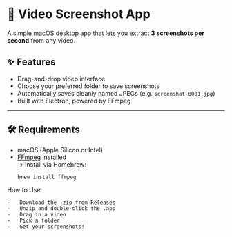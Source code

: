 # 🎥 Video Screenshot App

A simple macOS desktop app that lets you extract **3 screenshots per second** from any video.

## ✨ Features

- Drag-and-drop video interface
- Choose your preferred folder to save screenshots
- Automatically saves cleanly named JPEGs (e.g. `screenshot-0001.jpg`)
- Built with Electron, powered by FFmpeg

---

## 🛠 Requirements

- macOS (Apple Silicon or Intel)
- [FFmpeg](https://ffmpeg.org/download.html) installed  
  → Install via Homebrew:  
  ```bash
  brew install ffmpeg

How to Use

	-	Download the .zip from Releases
	-	Unzip and double-click the .app
	-	Drag in a video
	-	Pick a folder
	-	Get your screenshots!

